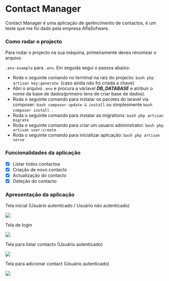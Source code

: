 <h1>Contact Manager</h1>

<p>Contact Manager é uma aplicação de gerêncimento de contactos, é um teste que me foi dado pela empresa AlfaSofware.</p>

### Como rodar o projecto
<p>Para rodar o projecto na sua máquina, primeiramente deves renomear o arquivo

```.env-example``` para ```.env```. Em seguida segui o passos abaixo:</p>

- Roda o seguinte comando no terminal na raíz do projecto: ```bash php artisan key:generate ```(caso ainda não foi criada a chave)
- Abri o arquivo ```.env``` e procura a váriavel ***DB_DATABASE*** e atribuir o nome da base de dados(primeiro tens de criar  base de dados).
- Roda o seguinte comando para instalar os pacotes do laravel via composer: ```bash composer update & install``` ou simplesmente ```bash composer install ```.
- Roda o seguinte comando para instalar as migrations: ```bash php artisan migrate ```
- Roda o seguinte comando para criar um usuario administrator: ```bash php artisan user:create ```
- Roda o seguinte comando para inicializar aplicação: ```bash php artisan serve ```
### Funcionalidades da aplicação
- [x] Listar todos contactoa
- [x] Criação de novo contacto
- [x] Actualização do contacto
- [x] Deleção do contacto

### Apresentação da aplicação

<p>Tela inicial (Usuário autenticado / Usuário não autenticado)</p>
<img src="home.png" />
<p>Tela de login</p>
<img src="login.png" />

<p>Tela para listar contacto (Usuário autenticado)</p>
<img src="contact-auth.png" />

<p>Tela para adicionar contact (Usuário autenticado)</p>
<img src="add.png" />
